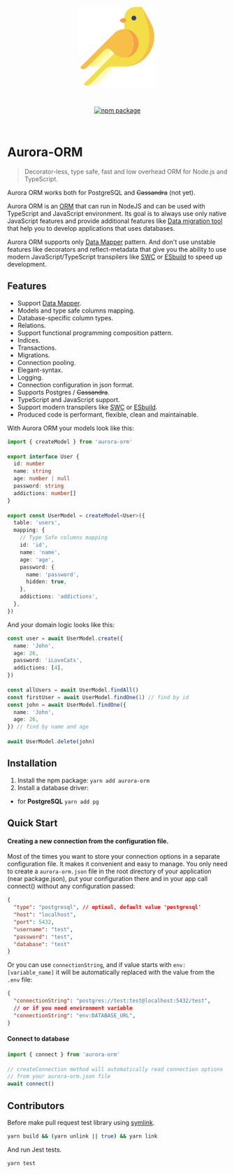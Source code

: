 <p align="center">
  <a href="https://aurora-orm.netlify.app/" target="_blank" rel="noopener noreferrer">
    <img width="180" src="/docs/src/.vuepress/public/aurora-orm.svg" alt="Aurora ORM logo">
  </a>
</p>
<br/>
<p align="center">
  <a href="https://npmjs.com/package/aurora-orm"><img src="https://badgen.net/npm/v/aurora-orm" alt="npm package"></a>
</p>
<br/>

# Aurora-ORM

> Decorator-less, type safe, fast and low overhead ORM for Node.js and TypeScript.

Aurora ORM works both for PostgreSQL and ~~Cassandra~~ (not yet).

Aurora ORM is an [ORM](https://en.wikipedia.org/wiki/Object-relational_mapping)
that can run in NodeJS and can be used with TypeScript and JavaScript environment.
Its goal is to always use only native JavaScript features and provide additional features like [Data migration tool](https://en.wikipedia.org/wiki/Data_migration) that help you to develop applications that uses databases.

Aurora ORM supports only [Data Mapper](https://designpatternsphp.readthedocs.io/en/latest/Structural/DataMapper/README.html) pattern.
And don't use unstable features like decorators and reflect-metadata that give you the ability to use modern JavaScript/TypeScript transpilers like [SWC](https://swc.rs/) or [ESbuild](https://esbuild.github.io/) to speed up development.

## Features

-   Support [Data Mapper](https://designpatternsphp.readthedocs.io/en/latest/Structural/DataMapper/README.html).
-   Models and type safe columns mapping.
-   Database-specific column types.
-   Relations.
-   Support functional programming composition pattern.
-   Indices.
-   Transactions.
-   Migrations.
-   Connection pooling.
-   Elegant-syntax.
-   Logging.
-   Connection configuration in json format.
-   Supports Postgres / ~~Cassandra~~.
-   TypeScript and JavaScript support.
-   Support modern transpilers like [SWC](https://swc.rs/) or [ESbuild](https://esbuild.github.io/).
-   Produced code is performant, flexible, clean and maintainable.

With Aurora ORM your models look like this:

```typescript
import { createModel } from 'aurora-orm'

export interface User {
  id: number
  name: string
  age: number | null
  password: string
  addictions: number[]
}

export const UserModel = createModel<User>({
  table: 'users',
  mapping: {
    // Type Safe columns mapping
    id: 'id',
    name: 'name',
    age: 'age',
    password: {
      name: 'password',
      hidden: true,
    },
    addictions: 'addictions',
  },
})
```

And your domain logic looks like this:

```typescript
const user = await UserModel.create({
  name: 'John',
  age: 26,
  password: 'iLoveCats',
  addictions: [4],
})

const allUsers = await UserModel.findAll()
const firstUser = await UserModel.findOne(1) // find by id
const john = await UserModel.findOne({
  name: 'John',
  age: 26,
}) // find by name and age

await UserModel.delete(john)
```

## Installation

1. Install the npm package:
  `yarn add aurora-orm`
2. Install a database driver:
  - for **PostgreSQL**
    `yarn add pg`

## Quick Start

#### Creating a new connection from the configuration file.
Most of the times you want to store your connection options in a separate configuration file. It makes it convenient and easy to manage. You only need to create a `aurora-orm.json` file in the root directory of your application (near package.json), put your configuration there and in your app call connect() without any configuration passed:

```json
{
  "type": "postgresql", // optinal, default value 'postgresql'
  "host": "localhost",
  "port": 5432,
  "username": "test",
  "password": "test",
  "database": "test"
}
```

Or you can use `connectionString`, and if value starts with `env:[variable_name]` it will be automatically replaced with the value from the `.env` file:

```json
{
  "connectionString": "postgres://test:test@localhost:5432/test",
  // or if you need environment variable
  "connectionString": "env:DATABASE_URL",
}
```

#### Connect to database

```ts
import { connect } from 'aurora-orm'

// createConnection method will automatically read connection options
// from your aurora-orm.json file
await connect()
```

## Contributors

Before make pull request test library using [symlink](https://docs.npmjs.com/cli/v8/commands/npm-link).

```bash
yarn build && (yarn unlink || true) && yarn link
```

And run Jest tests.

```bash
yarn test
```
